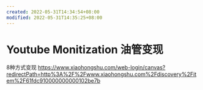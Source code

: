 ```yaml
---
created: 2022-05-31T14:34:54+08:00
modified: 2022-05-31T14:35:25+08:00
---
```


# Youtube Monitization 油管变现

8种方式变现
https://www.xiaohongshu.com/web-login/canvas?redirectPath=http%3A%2F%2Fwww.xiaohongshu.com%2Fdiscovery%2Fitem%2F61fdc910000000000102be7b

